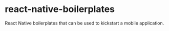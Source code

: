 # react-native-boilerplates
 React Native boilerplates that can be used to kickstart a mobile application.
